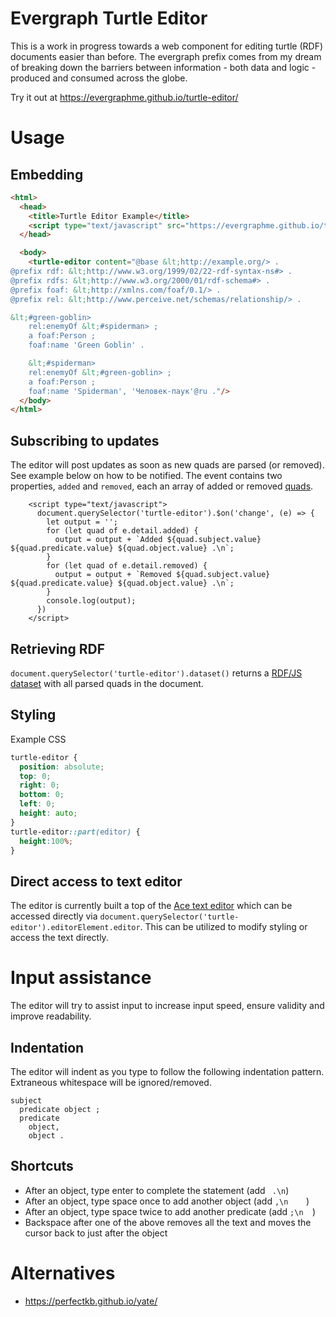 # Evergraph Turtle Editor

This is a work in progress towards a web component for editing turtle (RDF) documents easier than before. The evergraph prefix comes from my dream of breaking down the barriers between information - both data and logic - produced and consumed across the globe.

Try it out at https://evergraphme.github.io/turtle-editor/

# Usage

## Embedding
```html
<html>
  <head>
    <title>Turtle Editor Example</title>
    <script type="text/javascript" src="https://evergraphme.github.io/turtle-editor/bundle.js"></script>
  </head>

  <body>
    <turtle-editor content="@base &lt;http://example.org/> .
@prefix rdf: &lt;http://www.w3.org/1999/02/22-rdf-syntax-ns#> .
@prefix rdfs: &lt;http://www.w3.org/2000/01/rdf-schema#> .
@prefix foaf: &lt;http://xmlns.com/foaf/0.1/> .
@prefix rel: &lt;http://www.perceive.net/schemas/relationship/> .

&lt;#green-goblin>
    rel:enemyOf &lt;#spiderman> ;
    a foaf:Person ;
    foaf:name 'Green Goblin' .

    &lt;#spiderman>
    rel:enemyOf &lt;#green-goblin> ;
    a foaf:Person ;
    foaf:name 'Spiderman', 'Человек-паук'@ru ."/>
  </body>
</html>
```

## Subscribing to updates

The editor will post updates as soon as new quads are parsed (or removed). See example below on how to be notified. The event contains two properties, `added` and `removed`, each an array of added or removed [quads](https://rdf.js.org/data-model-spec/#quad-interface).

```
    <script type="text/javascript">
      document.querySelector('turtle-editor').$on('change', (e) => {
        let output = '';
        for (let quad of e.detail.added) {
          output = output + `Added ${quad.subject.value} ${quad.predicate.value} ${quad.object.value} .\n`;
        }
        for (let quad of e.detail.removed) {
          output = output + `Removed ${quad.subject.value} ${quad.predicate.value} ${quad.object.value} .\n`;
        }
        console.log(output);
      })
    </script>
```

## Retrieving RDF

`document.querySelector('turtle-editor').dataset()` returns a [RDF/JS dataset](https://rdf.js.org/dataset-spec/#dataset-interface) with all parsed quads in the document.

## Styling

Example CSS

```css
turtle-editor {
  position: absolute;
  top: 0;
  right: 0;
  bottom: 0;
  left: 0;
  height: auto;
}
turtle-editor::part(editor) {
  height:100%;
}
```

## Direct access to text editor

The editor is currently built a top of the [Ace text editor](https://ace.c9.io/) which can be accessed directly via `document.querySelector('turtle-editor').editorElement.editor`. This can be utilized to modify styling or access the text directly.

# Input assistance

The editor will try to assist input to increase input speed, ensure validity and improve readability.

## Indentation

The editor will indent as you type to follow the following indentation pattern. Extraneous whitespace will be ignored/removed.

```
subject
  predicate object ;
  predicate
    object,
    object .
```
## Shortcuts

* After an object, type enter to complete the statement (add ` .\n`)
* After an object, type space once to add another object (add `,\n    `)
* After an object, type space twice to add another predicate (add `;\n  `)
* Backspace after one of the above removes all the text and moves the cursor back to just after the object

# Alternatives

* https://perfectkb.github.io/yate/
